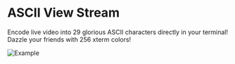 # ASCII View Stream

Encode live video into 29 glorious ASCII characters directly in your terminal! Dazzle your friends with 256 xterm colors!

![Example](../assets/img/example_01.png)
